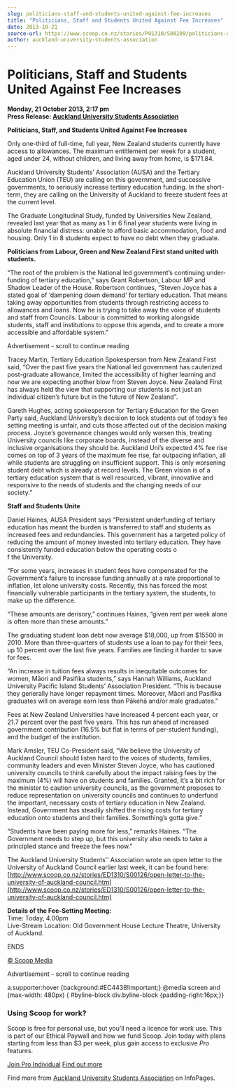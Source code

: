 ```yaml
---
slug: politicians-staff-and-students-united-against-fee-increases
title: "Politicians, Staff and Students United Against Fee Increases"
date: 2013-10-21
source-url: https://www.scoop.co.nz/stories/PO1310/S00209/politicians-staff-and-students-united-against-fee-increases.htm
author: auckland-university-students-association
---
```

Politicians, Staff and Students United Against Fee Increases
============================================================

**Monday, 21 October 2013, 2:17 pm**  
**Press Release: [Auckland University Students Association](https://info.scoop.co.nz/Auckland_University_Students_Association)**

**Politicians, Staff, and Students United Against Fee Increases**

Only one-third of full-time, full year, New Zealand students currently have access to allowances. The maximum entitlement per week for a student, aged under 24, without children, and living away from home, is $171.84.

Auckland University Students’ Association (AUSA) and the Tertiary Education Union (TEU) are calling on this government, and successive governments, to seriously increase tertiary education funding. In the short-term, they are calling on the University of Auckland to freeze student fees at the current level.

The Graduate Longitudinal Study, funded by Universities New Zealand, revealed last year that as many as 1 in 6 final year students were living in absolute financial distress: unable to afford basic accommodation, food and housing. Only 1 in 8 students expect to have no debt when they graduate.

**Politicians from Labour, Green and New Zealand First stand united with students.**

“The root of the problem is the National led government’s continuing under-funding of tertiary education,” says Grant Robertson, Labour MP and Shadow Leader of the House. Robertson continues, “Steven Joyce has a stated goal of ‘dampening down demand’ for tertiary education. That means taking away opportunities from students through restricting access to allowances and loans. Now he is trying to take away the voice of students and staff from Councils. Labour is committed to working alongside students, staff and institutions to oppose this agenda, and to create a more accessible and affordable system.”

Advertisement - scroll to continue reading





Tracey Martin, Tertiary Education Spokesperson from New Zealand First said, “Over the past five years the National led government has cauterized post-graduate allowance, limited the accessibility of higher learning and now we are expecting another blow from Steven Joyce. New Zealand First has always held the view that supporting our students is not just an individual citizen’s future but in the future of New Zealand”.

Gareth Hughes, acting spokesperson for Tertiary Education for the Green Party said, Auckland University’s decision to lock students out of today’s fee setting meeting is unfair, and cuts those affected out of the decision making process. Joyce’s governance changes would only worsen this, treating University councils like corporate boards, instead of the diverse and inclusive organisations they should be. Auckland Uni’s expected 4% fee rise comes on top of 3 years of the maximum fee rise, far outpacing inflation, all while students are struggling on insufficient support. This is only worsening student debt which is already at record levels. The Green vision is of a tertiary education system that is well resourced, vibrant, innovative and responsive to the needs of students and the changing needs of our society.”

**Staff and Students Unite**

Daniel Haines, AUSA President says “Persistent underfunding of tertiary education has meant the burden is transferred to staff and students as increased fees and redundancies. This government has a targeted policy of reducing the amount of money invested into tertiary education. They have consistently funded education below the operating costs o  
f the University.

“For some years, increases in student fees have compensated for the Government’s failure to increase funding annually at a rate proportional to inflation, let alone university costs. Recently, this has forced the most financially vulnerable participants in the tertiary system, the students, to make up the difference.

“These amounts are derisory,” continues Haines, “given rent per week alone is often more than these amounts.”

The graduating student loan debt now average $18,000, up from $15500 in 2010. More than three-quarters of students use a loan to pay for their fees, up 10 percent over the last five years. Families are finding it harder to save for fees.

“An increase in tuition fees always results in inequitable outcomes for women, Māori and Pasifika students,” says Hannah Williams, Auckland University Pacific Island Students’ Association President. “This is because they generally have longer repayment times. Moreover, Māori and Pasifika graduates will on average earn less than Pākehā and/or male graduates.”

Fees at New Zealand Universities have increased 4 percent each year, or 21.7 percent over the past five years. This has run ahead of increased government contribution (16.5% but flat in terms of per-student funding), and the budget of the institution.

Mark Amsler, TEU Co-President said, “We believe the University of Auckland Council should listen hard to the voices of students, families, community leaders and even Minister Steven Joyce, who has cautioned university councils to think carefully about the impact raising fees by the maximum (4%) will have on students and families. Granted, it’s a bit rich for the minister to caution university councils, as the government proposes to reduce representation on university councils and continues to underfund the important, necessary costs of tertiary education in New Zealand. Instead, Government has steadily shifted the rising costs for tertiary education onto students and their families. Something’s gotta give.”

“Students have been paying more for less,” remarks Haines. “The Government needs to step up, but this university also needs to take a principled stance and freeze the fees now.”

The Auckland University Students’’ Association wrote an open letter to the University of Auckland Council earlier last week, it can be found here: [http://www.scoop.co.nz/stories/ED1310/S00126/open-letter-to-the-university-of-auckland-council.htm](http://www.scoop.co.nz/stories/ED1310/S00126/open-letter-to-the-university-of-auckland-council.htm)

**Details of the Fee-Setting Meeting:**  
Time: Today, 4.00pm  
Live-Stream Location: Old Government House Lecture Theatre, University of Auckland.

ENDS

[© Scoop Media](http://www.scoop.co.nz/about/terms.html)  

Advertisement - scroll to continue reading



a.supporter:hover {background:#EC4438!important;} @media screen and (max-width: 480px) { #byline-block div.byline-block {padding-right:16px;}}

### Using Scoop for work?

Scoop is free for personal use, but you’ll need a licence for work use. This is part of our Ethical Paywall and how we fund Scoop. Join today with plans starting from less than $3 per week, plus gain access to exclusive _Pro_ features.  
  
[Join Pro Individual](https://pro.scoop.co.nz/Individual/?from=ProIn24) [Find out more](https://pro.scoop.co.nz/using-scoop-for-work/?from=ProIn24)

Find more from [Auckland University Students Association](https://info.scoop.co.nz/Auckland_University_Students_Association) on InfoPages.